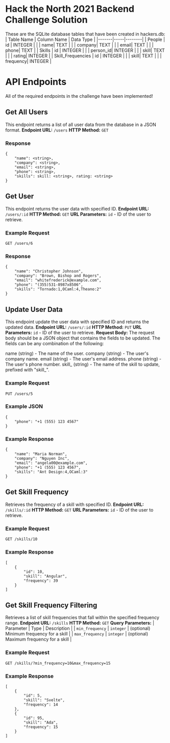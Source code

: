 # Hack the North 2021 Backend Challenge Solution

These are the SQLite database tables that have been created in hackers.db:
| Table Name  | Column Name | Data Type |
|-------|-----|--------|
| People | id  | INTEGER |
|        | name|  TEXT   |
|        | company|  TEXT   |
|        | email|  TEXT   |
|        | phone|  TEXT   |
| Skills   | id  | INTEGER   |
|        | person_id|  INTEGER   |
|        | skill|  TEXT   |
|        | rating|  INTEGER   |
| Skill_Frequencies | id  | INTEGER |
|        | skill|  TEXT   |
|        | frequency|  INTEGER   |

# **API Endpoints**
All of the required endpoints in the challenge have been implemented!

## Get All Users
This endpoint returns a list of all user data from the database in a JSON format.
**Endpoint URL:** `/users`
**HTTP Method:** `GET`
### Response 
```
{
    "name": <string>,
	"company": <string>,
	"email": <string>,
	"phone": <string>,
	"skills": skill: <string>, rating: <string>
}
```

## Get User
This endpoint returns the user data with specified ID.
**Endpoint URL:** `/users/:id`
**HTTP Method:** `GET`
**URL Parameters:** `id` - ID of the user to retrieve.

### Example Request
```
GET /users/6
```
### Response
```
{
	"name": "Christopher Johnson",
	"company": "Brown, Bishop and Rogers",
	"email": "whitefrederick@example.com",
	"phone": "(355)531-8987x8506",
	"skills": "Tornado:1,OCaml:4,Theano:2"
}
```

## Update User Data
This endpoint update the user data with specified ID and returns the updated data.
**Endpoint URL:** `/users/:id`
**HTTP Method:** `PUT`
**URL Parameters:** `id` - ID of the user to retrieve.
**Request Body:** The request body should be a JSON object that contains the fields to be updated. The fields can be any combination of the following:

name (string) - The name of the user.
company (string) - The user's company name.
email (string) - The user's email address.
phone (string) - The user's phone number.
skill_ (string) - The name of the skill to update, prefixed with "skill_".
### Example Request
```
PUT /users/5
```

### Example JSON 
```  
{
    "phone": "+1 (555) 123 4567"
}
```
### Example Response
```
{
	"name": "Maria Norman",
	"company": "Nguyen Inc",
	"email": "angela00@example.com",
	"phone": "+1 (555) 123 4567",
	"skills": "Ant Design:4,OCaml:3"
}
```

## Get Skill Frequency
Retrieves the frequency of a skill with specified ID.
**Endpoint URL:** `/skills/:id`
**HTTP Method:** `GET`
**URL Parameters:** `id` - ID of the user to retrieve.

### Example Request
```
GET /skills/10
```

### Example Response
```
[
	{
		"id": 10,
		"skill": "Angular",
		"frequency": 39
	}
]
```
## Get Skill Frequency Filtering
Retrieves a list of skill frequencies that fall within the specified frequency range.
**Endpoint URL:** `/skills`
**HTTP Method:** `GET`
**Query Parameters:** 
| Parameter | Type | Description |
| `min_frequency` | `integer` | (optional) Minimum frequency for a skill |
| `max_frequency` | `integer` | (optional) Maximum frequency for a skill |

### Example Request
```
GET /skills/?min_frequency=10&max_frequency=15
```

### Example Response
```
[
	{
		"id": 5,
		"skill": "Svelte",
		"frequency": 14
	},
	{
		"id": 95,
		"skill": "Ada",
		"frequency": 15
	}
]
```